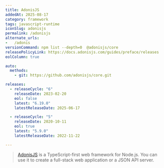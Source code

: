 ```yaml
---
title: AdonisJS
addedAt: 2025-08-17
category: framework
tags: javascript-runtime
iconSlug: adonisjs
permalink: /adonisjs
alternate_urls:
-   /adonis
versionCommand: npm list --depth=0  @adonisjs/core
releasePolicyLink: https://docs.adonisjs.com/guides/preface/releases
eolColumn: true

auto:
  methods:
    - git: https://github.com/adonisjs/core.git

releases:
  - releaseCycle: "6"
    releaseDate: 2023-02-20
    eol: false
    latest: "6.19.0"
    latestReleaseDate: 2025-06-17

  - releaseCycle: "5"
    releaseDate: 2020-10-11
    eol: true
    latest: "5.9.0"
    latestReleaseDate: 2022-11-22

---
```


> [AdonisJS](https://adonisjs.com/) is a TypeScript-first web framework for Node.js.
> You can use it to create a full-stack web application or a JSON API server.
